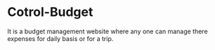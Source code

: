 # Cotrol-Budget
It is a budget management website where any one can manage there expenses for daily basis or for a trip.
